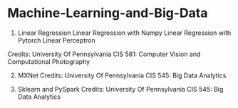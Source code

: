 # Machine-Learning-and-Big-Data
1. Linear Regression
Linear Regression with Numpy
Linear Regression with Pytorch
Linear Perceptron

Credits: University Of Pennsylvania CIS 581: Computer Vision and Computational Photography

2. MXNet
Credits: University Of Pennsylvania CIS 545: Big Data Analytics

3. Sklearn and PySpark
Credits: University Of Pennsylvania CIS 545: Big Data Analytics
